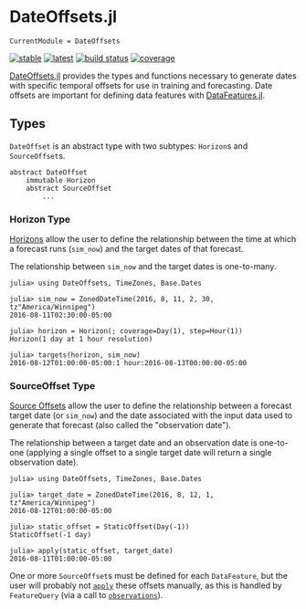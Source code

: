 # DateOffsets.jl

```@meta
CurrentModule = DateOffsets
```

[![stable](https://img.shields.io/badge/docs-stable-blue.svg)](https://doc.invenia.ca/invenia/DateOffsets.jl/master)
[![latest](https://img.shields.io/badge/docs-latest-blue.svg)](https://doc.invenia.ca/invenia/DateOffsets.jl/master)
[![build status](https://gitlab.invenia.ca/invenia/DateOffsets.jl/badges/master/build.svg)](https://gitlab.invenia.ca/invenia/DateOffsets.jl/commits/master)
[![coverage](https://gitlab.invenia.ca/invenia/DateOffsets.jl/badges/master/coverage.svg)](https://gitlab.invenia.ca/invenia/DateOffsets.jl/commits/master)

[DateOffsets.jl](https://gitlab.invenia.ca/invenia/DateOffsets.jl) provides the types and
functions necessary to generate dates with specific temporal offsets for use in training
and forecasting. Date offsets are important for defining data features with
[DataFeatures.jl](https://gitlab.invenia.ca/invenia/DataFeatures.jl).

## Types

`DateOffset` is an abstract type with two subtypes: `Horizon`s and `SourceOffset`s.

```
abstract DateOffset
    immutable Horizon
    abstract SourceOffset
        ...
```

### Horizon Type

[Horizons](@ref) allow the user to define the relationship between the time at which a
forecast runs (`sim_now`) and the target dates of that forecast.

The relationship between `sim_now` and the target dates is one-to-many.

```jldoctest
julia> using DateOffsets, TimeZones, Base.Dates

julia> sim_now = ZonedDateTime(2016, 8, 11, 2, 30, tz"America/Winnipeg")
2016-08-11T02:30:00-05:00

julia> horizon = Horizon(; coverage=Day(1), step=Hour(1))
Horizon(1 day at 1 hour resolution)

julia> targets(horizon, sim_now)
2016-08-12T01:00:00-05:00:1 hour:2016-08-13T00:00:00-05:00
```

### SourceOffset Type

[Source Offsets](@ref) allow the user to define the relationship between a forecast
target date (or `sim_now`) and the date associated with the input data used to generate
that forecast (also called the "observation date").

The relationship between a target date and an observation date is one-to-one (applying
a single offset to a single target date will return a single observation date).

```jldoctest
julia> using DateOffsets, TimeZones, Base.Dates

julia> target_date = ZonedDateTime(2016, 8, 12, 1, tz"America/Winnipeg")
2016-08-12T01:00:00-05:00

julia> static_offset = StaticOffset(Day(-1))
StaticOffset(-1 day)

julia> apply(static_offset, target_date)
2016-08-11T01:00:00-05:00
```

One or more `SourceOffset`s must be defined for each `DataFeature`, but the user will
probably not [`apply`](@ref) these offsets manually, as this is handled by `FeatureQuery`
(via a call to [`observations`](@ref)).
